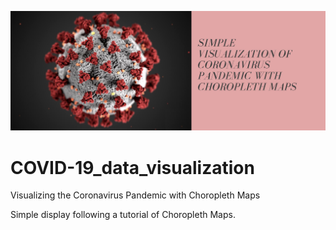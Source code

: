 ![Portada](https://github.com/agalvezcorell/COVID-19_data_visualization/blob/master/files/header.jpg)


# COVID-19_data_visualization
Visualizing the Coronavirus Pandemic with Choropleth Maps

Simple display following a tutorial of Choropleth Maps.

